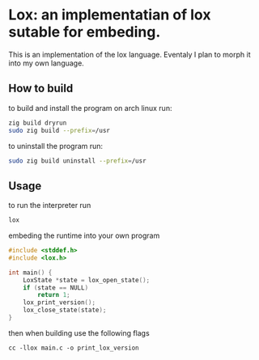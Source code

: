 # Lox: an implementatian of lox sutable for embeding.
This is an implementation of the lox language. Eventaly I plan to morph it into my own language.

## How to build 
to build and install the program on arch linux run:
```sh
zig build dryrun
sudo zig build --prefix=/usr
```
to uninstall the program run:
```sh
sudo zig build uninstall --prefix=/usr
```

## Usage
to run the interpreter run 
```sh
lox 
```

embeding the runtime into your own program 
```c
#include <stddef.h>
#include <lox.h>

int main() {
    LoxState *state = lox_open_state();
    if (state == NULL) 
        return 1;
    lox_print_version();
    lox_close_state(state);
}
```
then when building use the following flags
```
cc -llox main.c -o print_lox_version
```
